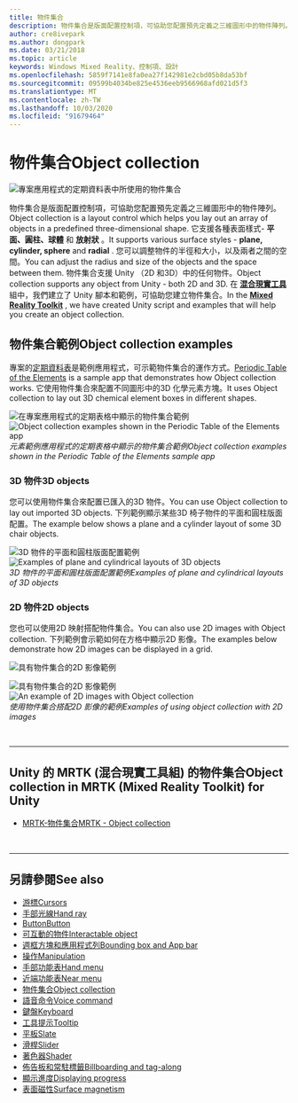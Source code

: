 ```yaml
---
title: 物件集合
description: 物件集合是版面配置控制項，可協助您配置預先定義之三維圖形中的物件陣列。
author: cre8ivepark
ms.author: dongpark
ms.date: 03/21/2018
ms.topic: article
keywords: Windows Mixed Reality、控制項、設計
ms.openlocfilehash: 5859f7141e8fa0ea27f142981e2cbd05b8da53bf
ms.sourcegitcommit: 09599b4034be825e4536eeb9566968afd021d5f3
ms.translationtype: MT
ms.contentlocale: zh-TW
ms.lasthandoff: 10/03/2020
ms.locfileid: "91679464"
---
```

# <a name="object-collection"></a><span data-ttu-id="24e60-104">物件集合</span><span class="sxs-lookup"><span data-stu-id="24e60-104">Object collection</span></span>

![專案應用程式的定期資料表中所使用的物件集合](images/UX_Hero_ObjectCollection.jpg)<br>


<span data-ttu-id="24e60-106">物件集合是版面配置控制項，可協助您配置預先定義之三維圖形中的物件陣列。</span><span class="sxs-lookup"><span data-stu-id="24e60-106">Object collection is a layout control which helps you lay out an array of objects in a predefined three-dimensional shape.</span></span> <span data-ttu-id="24e60-107">它支援各種表面樣式- **平面、圓柱、球體** 和 **放射狀** 。</span><span class="sxs-lookup"><span data-stu-id="24e60-107">It supports various surface styles - **plane, cylinder, sphere** and **radial** .</span></span> <span data-ttu-id="24e60-108">您可以調整物件的半徑和大小，以及兩者之間的空間。</span><span class="sxs-lookup"><span data-stu-id="24e60-108">You can adjust the radius and size of the objects and the space between them.</span></span> <span data-ttu-id="24e60-109">物件集合支援 Unity （2D 和3D）中的任何物件。</span><span class="sxs-lookup"><span data-stu-id="24e60-109">Object collection supports any object from Unity - both 2D and 3D.</span></span> <span data-ttu-id="24e60-110">在 **[混合現實工具](https://microsoft.github.io/MixedRealityToolkit-Unity/Documentation/README_ObjectCollection.html)** 組中，我們建立了 Unity 腳本和範例，可協助您建立物件集合。</span><span class="sxs-lookup"><span data-stu-id="24e60-110">In the **[Mixed Reality Toolkit](https://microsoft.github.io/MixedRealityToolkit-Unity/Documentation/README_ObjectCollection.html)** , we have created Unity script and examples that will help you create an object collection.</span></span>


## <a name="object-collection-examples"></a><span data-ttu-id="24e60-111">物件集合範例</span><span class="sxs-lookup"><span data-stu-id="24e60-111">Object collection examples</span></span>

<span data-ttu-id="24e60-112">專案的[定期資料表](../develop/unity/periodic-table-of-the-elements.md)是範例應用程式，可示範物件集合的運作方式。</span><span class="sxs-lookup"><span data-stu-id="24e60-112">[Periodic Table of the Elements](../develop/unity/periodic-table-of-the-elements.md) is a sample app that demonstrates how Object collection works.</span></span> <span data-ttu-id="24e60-113">它使用物件集合來配置不同圖形中的3D 化學元素方塊。</span><span class="sxs-lookup"><span data-stu-id="24e60-113">It uses Object collection to lay out 3D chemical element boxes in different shapes.</span></span>

<span data-ttu-id="24e60-114">![在專案應用程式的定期表格中顯示的物件集合範例](images/periodictable-collections-1000px.jpg)</span><span class="sxs-lookup"><span data-stu-id="24e60-114">![Object collection examples shown in the Periodic Table of the Elements app](images/periodictable-collections-1000px.jpg)</span></span><br>
<span data-ttu-id="24e60-115">*元素範例應用程式的定期表格中顯示的物件集合範例*</span><span class="sxs-lookup"><span data-stu-id="24e60-115">*Object collection examples shown in the Periodic Table of the Elements sample app*</span></span>

### <a name="3d-objects"></a><span data-ttu-id="24e60-116">3D 物件</span><span class="sxs-lookup"><span data-stu-id="24e60-116">3D objects</span></span>

<span data-ttu-id="24e60-117">您可以使用物件集合來配置已匯入的3D 物件。</span><span class="sxs-lookup"><span data-stu-id="24e60-117">You can use Object collection to lay out imported 3D objects.</span></span> <span data-ttu-id="24e60-118">下列範例顯示某些3D 椅子物件的平面和圓柱版面配置。</span><span class="sxs-lookup"><span data-stu-id="24e60-118">The example below shows a plane and a cylinder layout of some 3D chair objects.</span></span>

<span data-ttu-id="24e60-119">![3D 物件的平面和圓柱版面配置範例](images/objectcollection-3dobjects-1000px.jpg)</span><span class="sxs-lookup"><span data-stu-id="24e60-119">![Examples of plane and cylindrical layouts of 3D objects](images/objectcollection-3dobjects-1000px.jpg)</span></span><br>
<span data-ttu-id="24e60-120">*3D 物件的平面和圓柱版面配置範例*</span><span class="sxs-lookup"><span data-stu-id="24e60-120">*Examples of plane and cylindrical layouts of 3D objects*</span></span>

### <a name="2d-objects"></a><span data-ttu-id="24e60-121">2D 物件</span><span class="sxs-lookup"><span data-stu-id="24e60-121">2D objects</span></span>

<span data-ttu-id="24e60-122">您也可以使用2D 映射搭配物件集合。</span><span class="sxs-lookup"><span data-stu-id="24e60-122">You can also use 2D images with Object collection.</span></span> <span data-ttu-id="24e60-123">下列範例會示範如何在方格中顯示2D 影像。</span><span class="sxs-lookup"><span data-stu-id="24e60-123">The examples below demonstrate how 2D images can be displayed in a grid.</span></span>

![具有物件集合的2D 影像範例](images/940px-layout-3dobjects-3.jpg)

<span data-ttu-id="24e60-125">![具有物件集合的2D 影像範例](images/940px-layout-2dimages.jpg)</span><span class="sxs-lookup"><span data-stu-id="24e60-125">![An example of 2D images with Object collection](images/940px-layout-2dimages.jpg)</span></span><br>
<span data-ttu-id="24e60-126">*使用物件集合搭配2D 影像的範例*</span><span class="sxs-lookup"><span data-stu-id="24e60-126">*Examples of using object collection with 2D images*</span></span>

<br>

---

## <a name="object-collection-in-mrtk-mixed-reality-toolkit-for-unity"></a><span data-ttu-id="24e60-127">Unity 的 MRTK (混合現實工具組) 的物件集合</span><span class="sxs-lookup"><span data-stu-id="24e60-127">Object collection in MRTK (Mixed Reality Toolkit) for Unity</span></span>

* [<span data-ttu-id="24e60-128">MRTK-物件集合</span><span class="sxs-lookup"><span data-stu-id="24e60-128">MRTK - Object collection</span></span>](https://microsoft.github.io/MixedRealityToolkit-Unity/Documentation/README_ObjectCollection.html)


<br>

---


## <a name="see-also"></a><span data-ttu-id="24e60-129">另請參閱</span><span class="sxs-lookup"><span data-stu-id="24e60-129">See also</span></span>

* [<span data-ttu-id="24e60-130">游標</span><span class="sxs-lookup"><span data-stu-id="24e60-130">Cursors</span></span>](cursors.md)
* [<span data-ttu-id="24e60-131">手部光線</span><span class="sxs-lookup"><span data-stu-id="24e60-131">Hand ray</span></span>](point-and-commit.md)
* [<span data-ttu-id="24e60-132">Button</span><span class="sxs-lookup"><span data-stu-id="24e60-132">Button</span></span>](button.md)
* [<span data-ttu-id="24e60-133">可互動的物件</span><span class="sxs-lookup"><span data-stu-id="24e60-133">Interactable object</span></span>](interactable-object.md)
* [<span data-ttu-id="24e60-134">週框方塊和應用程式列</span><span class="sxs-lookup"><span data-stu-id="24e60-134">Bounding box and App bar</span></span>](app-bar-and-bounding-box.md)
* [<span data-ttu-id="24e60-135">操作</span><span class="sxs-lookup"><span data-stu-id="24e60-135">Manipulation</span></span>](direct-manipulation.md)
* [<span data-ttu-id="24e60-136">手部功能表</span><span class="sxs-lookup"><span data-stu-id="24e60-136">Hand menu</span></span>](hand-menu.md)
* [<span data-ttu-id="24e60-137">近端功能表</span><span class="sxs-lookup"><span data-stu-id="24e60-137">Near menu</span></span>](near-menu.md)
* [<span data-ttu-id="24e60-138">物件集合</span><span class="sxs-lookup"><span data-stu-id="24e60-138">Object collection</span></span>](object-collection.md)
* [<span data-ttu-id="24e60-139">語音命令</span><span class="sxs-lookup"><span data-stu-id="24e60-139">Voice command</span></span>](voice-input.md)
* [<span data-ttu-id="24e60-140">鍵盤</span><span class="sxs-lookup"><span data-stu-id="24e60-140">Keyboard</span></span>](keyboard.md)
* [<span data-ttu-id="24e60-141">工具提示</span><span class="sxs-lookup"><span data-stu-id="24e60-141">Tooltip</span></span>](tooltip.md)
* [<span data-ttu-id="24e60-142">平板</span><span class="sxs-lookup"><span data-stu-id="24e60-142">Slate</span></span>](slate.md)
* [<span data-ttu-id="24e60-143">滑桿</span><span class="sxs-lookup"><span data-stu-id="24e60-143">Slider</span></span>](slider.md)
* [<span data-ttu-id="24e60-144">著色器</span><span class="sxs-lookup"><span data-stu-id="24e60-144">Shader</span></span>](shader.md)
* [<span data-ttu-id="24e60-145">佈告板和常駐標籤</span><span class="sxs-lookup"><span data-stu-id="24e60-145">Billboarding and tag-along</span></span>](billboarding-and-tag-along.md)
* [<span data-ttu-id="24e60-146">顯示進度</span><span class="sxs-lookup"><span data-stu-id="24e60-146">Displaying progress</span></span>](progress.md)
* [<span data-ttu-id="24e60-147">表面磁性</span><span class="sxs-lookup"><span data-stu-id="24e60-147">Surface magnetism</span></span>](surface-magnetism.md)
